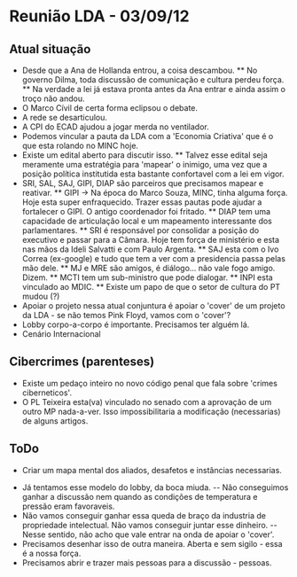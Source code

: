 # Reunião LDA - 03/09/12

## Atual situação

* Desde que a Ana de Hollanda entrou, a coisa descambou.
** No governo Dilma, toda discussão de comunicação e cultura perdeu força.
** Na verdade a lei já estava pronta antes da Ana entrar e ainda assim o troço não andou.
* O Marco Cívil de certa forma eclipsou o debate.
* A rede se desarticulou.
* A CPI do ECAD ajudou a jogar merda no ventilador.
* Podemos vincular a pauta da LDA com a 'Economia Criativa' que é o que esta rolando no MINC hoje.
* Existe um edital aberto para discutir isso.
** Talvez esse edital seja meramente uma estratégia para 'mapear' o inimigo, uma vez que a posição política institutida esta bastante confortavel com a lei em vigor.
* SRI, SAL, SAJ, GIPI, DIAP são parceiros que precisamos mapear e reativar.
** GIPI -> Na época do Marco Souza, MINC, tinha alguma força. Hoje esta super enfraquecido. Trazer essas pautas pode ajudar a fortalecer o GIPI. O antigo coordenador foi fritado.
** DIAP tem uma capacidade de articulação local e um mapeamento interessante dos parlamentares.
** SRI é responsável por consolidar a posição do executivo e passar para a Câmara. Hoje tem força de ministério e esta nas mãos da Ideli Salvatti e com Paulo Argenta.
** SAJ esta com o Ivo Correa (ex-google) e tudo que tem a ver com a presidencia passa pelas mão dele.
** MJ e MRE são amigos, é diálogo... não vale fogo amigo. Dizem.
** MCTI tem um sub-ministro que pode dialogar.
** INPI esta vinculado ao MDIC.
** Existe um papo de que o setor de cultura do PT mudou (?)
* Apoiar o projeto nessa atual conjuntura é apoiar o 'cover' de um projeto da LDA - se não temos Pink Floyd, vamos com o 'cover'?
* Lobby corpo-a-corpo é importante. Precisamos ter alguém lá.
* Cenário Internacional


## Cibercrimes (parenteses)
* Existe um pedaço inteiro no novo código penal que fala sobre 'crimes ciberneticos'.
* O PL Teixeira esta(va) vinculado no senado com a aprovação de um outro MP nada-a-ver. Isso impossibilitaria a modificação (necessarias) de alguns artigos.

## ToDo
* Criar um mapa mental dos aliados, desafetos e instâncias necessarias.

- Já tentamos esse modelo do lobby, da boca miuda.
-- Não conseguimos ganhar a discussão nem quando as condições de temperatura e pressão eram favoraveis.
- Não vamos conseguir ganhar essa queda de braço da industria de propriedade intelectual. Não vamos conseguir juntar esse dinheiro.
-- Nesse sentido, não acho que vale entrar na onda de apoiar o 'cover'.
- Precisamos desenhar isso de outra maneira. Aberta e sem sigilo - essa é a nossa força.
- Precisamos abrir e trazer mais pessoas para a discussão - pessoas.